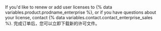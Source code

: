 If you'd like to renew or add user licenses to {% data variables.product.prodname_enterprise %}, or if you have questions about your license, contact {% data variables.contact.contact_enterprise_sales %}. 完成订单后，您可以立即下载新的许可文件。
